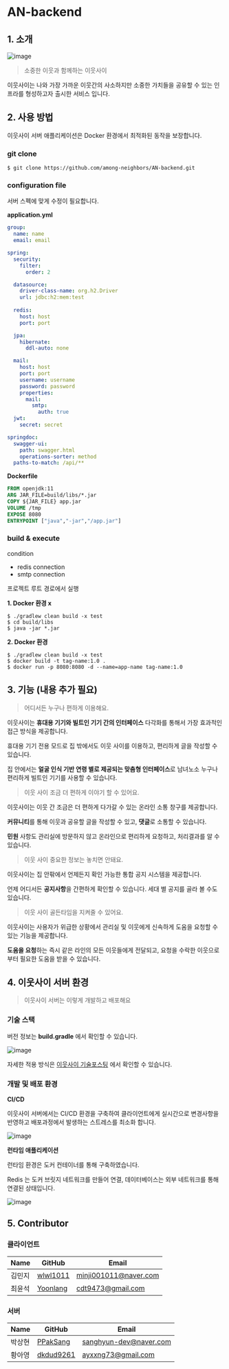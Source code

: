 # AN-backend
## 1. 소개
![image](https://user-images.githubusercontent.com/51109514/189318228-65c3c8e1-624d-4a3d-aaa4-946f0c0d2daa.png)

> 소중한 이웃과 함께하는 이웃사이

이웃사이는 나와 가장 가까운 이웃간의 사소하지만 소중한 가치들을 공유할 수 있는 인프라를 형성하고자 출시한 서비스 입니다.

## 2. 사용 방법

이웃사이 서버 애플리케이션은 Docker 환경에서 최적화된 동작을 보장합니다.

### **git clone**
```shell
$ git clone https://github.com/among-neighbors/AN-backend.git
```

### configuration file

서버 스펙에 맞게 수정이 필요합니다.

**application.yml**

```yaml
group:
  name: name
  email: email

spring:
  security:
    filter:
      order: 2

  datasource:
    driver-class-name: org.h2.Driver
    url: jdbc:h2:mem:test
    
  redis:
    host: host
    port: port

  jpa:
    hibernate:
      ddl-auto: none

  mail:
    host: host
    port: port
    username: username
    password: password
    properties:
      mail:
        smtp:
          auth: true
  jwt:
    secret: secret

springdoc:
  swagger-ui:
    path: swagger.html
    operations-sorter: method
  paths-to-match: /api/**
```

**Dockerfile**
```dockerfile
FROM openjdk:11
ARG JAR_FILE=build/libs/*.jar
COPY ${JAR_FILE} app.jar
VOLUME /tmp
EXPOSE 8080
ENTRYPOINT ["java","-jar","/app.jar"]
```

### **build & execute**

condition
- redis connection
- smtp connection

프로젝트 루트 경로에서 실행

**1. Docker 환경 x**

```shell
$ ./gradlew clean build -x test
$ cd build/libs
$ java -jar *.jar
```

**2. Docker 환경**
```shell
$ ./gradlew clean build -x test
$ docker build -t tag-name:1.0 .
$ docker run -p 8080:8080 -d --name=app-name tag-name:1.0
```


## 3. 기능 (내용 추가 필요)

> 어디서든 누구나 편하게 이용해요.

이웃사이는 **휴대용 기기와 빌트인 기기 간의 인터페이스** 다각화를 통해서 가장 효과적인 접근 방식을 제공합니다.

휴대용 기기 전용 모드로 집 밖에서도 이웃 사이를 이용하고, 편리하게 글을 작성할 수 있습니다.

집 안에서는 **얼굴 인식 기반 연령 별로 제공되는 맞춤형 인터페이스**로 남녀노소 누구나 편리하게 빌트인 기기를 사용할 수 있습니다.

> 이웃 사이 조금 더 편하게 이야기 할 수 있어요.

이웃사이는 이웃 간 조금은 더 편하게 다가갈 수 있는 온라인 소통 창구를 제공합니다.

**커뮤니티**를 통해 이웃과 공유할 글을 작성할 수 있고, **댓글**로 소통할 수 있습니다.

**민원** 사항도 관리실에 방문하지 않고 온라인으로 편리하게 요청하고, 처리결과를 알 수 있습니다.

> 이웃 사이 중요한 정보는 놓치면 안돼요.

이웃사이는 집 안팎에서 언제든지 확인 가능한 통합 공지 시스템을 제공합니다.

언제 어디서든 **공지사항**을 간편하게 확인할 수 있습니다. 세대 별 공지를 골라 볼 수도 있습니다.

> 이웃 사이 골든타임을 지켜줄 수 있어요.

이웃사이는 사용자가 위급한 상황에서 관리실 및 이웃에게 신속하게 도움을 요청할 수 있는 기능을 제공합니다.

**도움을 요청**하는 즉시 같은 라인의 모든 이웃들에게 전달되고, 요청을 수락한 이웃으로부터 필요한 도움을 받을 수 있습니다.


## 4. 이웃사이 서버 환경

> 이웃사이 서버는 이렇게 개발하고 배포해요

### **기술 스택**

버전 정보는 **build.gradle** 에서 확인할 수 있습니다.

![image](https://user-images.githubusercontent.com/51109514/189318496-0f313a93-b8c4-4d27-baf1-8ebe6850d1cd.png)

자세한 적용 방식은 [이웃사이 기술포스팅](https://gratis-shape-ac1.notion.site/fa9b8f0cddc047c99bef0dbc126b00d3?v=aa3acf9a163146a7ba342d5a5010fdac)
에서 확인할 수 있습니다.

### **개발 및 배포 환경**

**CI/CD** 

이웃사이 서버에서는 CI/CD 환경을 구축하여 클라이언트에게 실시간으로 변경사항을 반영하고 배포과정에서 발생하는 스트레스를 최소화 합니다.

![image](https://user-images.githubusercontent.com/51109514/189318363-10748188-01f9-430b-b3cd-7bea52525316.png)


**런타임 애플리케이션**

런타임 환경은 도커 컨테이너를 통해 구축하였습니다.

Redis 는 도커 브릿지 네트워크를 만들어 연결, 데이터베이스는 외부 네트워크를 통해 연결된 상태입니다.


![image](https://user-images.githubusercontent.com/51109514/189318513-0817759e-3e84-4cfd-9bf5-3a52159bad4d.png)


## **5. Contributor**

### 클라이언트
| Name |GitHub|Email|
|------|---|---|
| 김민지  |[wlwl1011](https://github.com/wlwl1011)|minji001011@naver.com|
| 최윤석  |[Yoonlang](https://github.com/Yoonlang)|cdt9473@gmail.com|

### 서버
| Name |GitHub|Email|
|------|---|---|
| 박상현  |[PPakSang](https://github.com/PPakSang)|sanghyun-dev@naver.com|
| 황아영  |[dkdud9261](https://github.com/dkdud9261)|ayxxng73@gmail.com|




